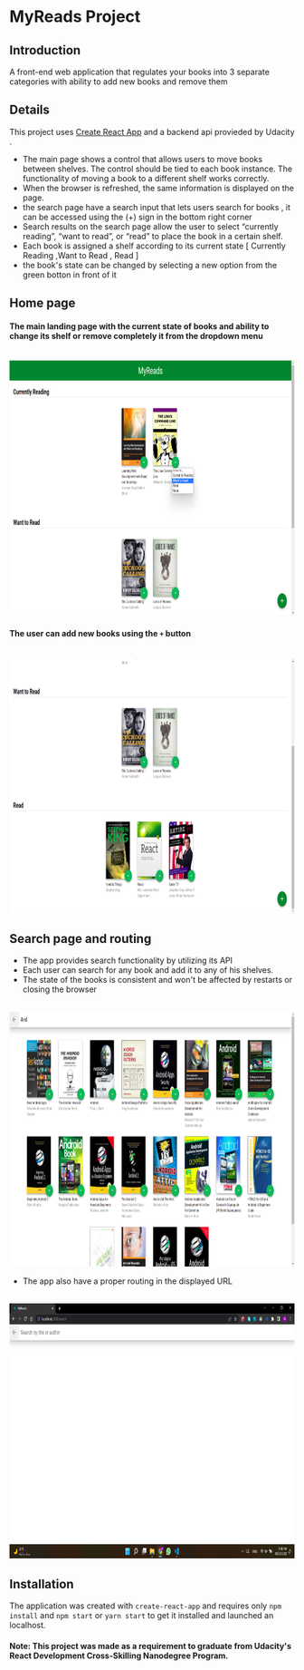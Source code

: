 # MyReads Project

## Introduction 

A front-end web application that regulates your books into 3 separate categories with ability to add new books and remove them

## Details

This project uses  [Create React App](https://github.com/facebookincubator/create-react-app)
 and a backend api provieded by Udacity .
* The main page shows a control that allows users to move books between shelves. The control should be tied to each book instance. The functionality of moving a book to a different shelf works correctly.
* When the browser is refreshed, the same information is displayed on the page.
* the search page have a search input that lets users search for books , it can be accessed using the (+) sign in the bottom right corner
*  Search results on the search page allow the user to select “currently reading”, “want to read”, or “read” to place the book in a certain shelf.
*  Each book is assigned a shelf according to its current state [ Currently Reading ,Want to Read , Read  ]  
*  the book's state can be changed by selecting a new option from the green botton in front of it

## Home page

#### The main landing page with the current state of books and ability to change its shelf or remove completely it from the dropdown menu

<br>
 <img src="Screenshots/main.png" alt="Main" width=800 height= 450 />
<br>

#### The user can add new books using the `+` button

<br>
 <img src="Screenshots/2.png" alt="Main" width=800 height= 450 />
<br>

 
## Search page and routing

* The app provides search functionality by utilizing its API 
* Each user can search for any book and add it to any of his shelves.
* The state of the books is consistent and won't be affected by restarts or closing the browser
 
 <br>
 <img src="Screenshots/search.png" alt="Main" width=800 height= 450 />
<br>

* The app also have a proper routing in the displayed URL

 <br>
 <img src="Screenshots/route.png" alt="Main" width=800 height= 450 />
<br>

 
## Installation 
 The application was created with `create-react-app` and requires only `npm install` and `npm start` or `yarn start` to get it installed and launched an localhost.

#### Note: This project was made as a requirement to graduate from Udacity's React Development Cross-Skilling Nanodegree Program.

